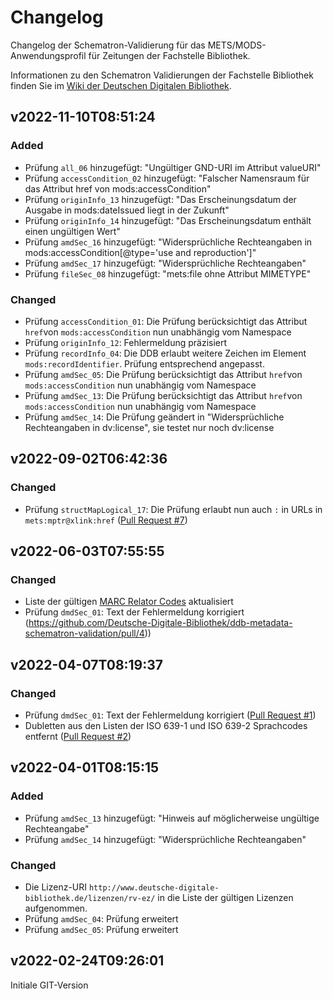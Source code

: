 # Changelog
Changelog der Schematron-Validierung für das METS/MODS-Anwendungsprofil für Zeitungen der Fachstelle Bibliothek.

Informationen zu den Schematron Validierungen der Fachstelle Bibliothek finden Sie im [Wiki der Deutschen Digitalen Bibliothek](https://wiki.deutsche-digitale-bibliothek.de/x/q4aFAg).

## v2022-11-10T08:51:24

### Added
- Prüfung `all_06` hinzugefügt: "Ungültiger GND-URI im Attribut valueURI"
- Prüfung `accessCondition_02` hinzugefügt: "Falscher Namensraum für das Attribut href von mods:accessCondition"
- Prüfung `originInfo_13` hinzugefügt: "Das Erscheinungsdatum der Ausgabe in mods:dateIssued liegt in der Zukunft"
- Prüfung `originInfo_14` hinzugefügt: "Das Erscheinungsdatum enthält einen ungültigen Wert"
- Prüfung `amdSec_16` hinzugefügt: "Widersprüchliche Rechteangaben in mods:accessCondition\[@type='use and reproduction'\]"
- Prüfung `amdSec_17` hinzugefügt: "Widersprüchliche Rechteangaben"
- Prüfung `fileSec_08` hinzugefügt: "mets:file ohne Attribut MIMETYPE"

### Changed
- Prüfung `accessCondition_01`: Die Prüfung berücksichtigt das Attribut `href`von `mods:accessCondition` nun unabhängig vom Namespace
- Prüfung `originInfo_12`: Fehlermeldung präzisiert
- Prüfung `recordInfo_04`: Die DDB erlaubt weitere Zeichen im Element `mods:recordIdentifier`. Prüfung entsprechend angepasst.
- Prüfung `amdSec_05`: Die Prüfung berücksichtigt das Attribut `href`von `mods:accessCondition` nun unabhängig vom Namespace
- Prüfung `amdSec_13`: Die Prüfung berücksichtigt das Attribut `href`von `mods:accessCondition` nun unabhängig vom Namespace
- Prüfung `amdSec_14`: Die Prüfung geändert in "Widersprüchliche Rechteangaben in dv:license", sie testet nur noch dv:license

## v2022-09-02T06:42:36

### Changed
- Prüfung `structMapLogical_17`: Die Prüfung erlaubt nun auch `:` in URLs in `mets:mptr@xlink:href` ([Pull Request #7](https://github.com/Deutsche-Digitale-Bibliothek/ddb-metadata-schematron-validation/pull/7))

## v2022-06-03T07:55:55

### Changed
- Liste der gültigen [MARC Relator Codes](https://id.loc.gov/vocabulary/relators.html) aktualisiert
- Prüfung `dmdSec_01`: Text der Fehlermeldung korrigiert (https://github.com/Deutsche-Digitale-Bibliothek/ddb-metadata-schematron-validation/pull/4))

## v2022-04-07T08:19:37

### Changed
- Prüfung `dmdSec_01`: Text der Fehlermeldung korrigiert ([Pull Request #1](https://github.com/Deutsche-Digitale-Bibliothek/ddb-metadata-schematron-validation/pull/1))
- Dubletten aus den Listen der ISO 639-1 und ISO 639-2 Sprachcodes entfernt ([Pull Request #2](https://github.com/Deutsche-Digitale-Bibliothek/ddb-metadata-schematron-validation/pull/2))

## v2022-04-01T08:15:15

### Added
- Prüfung `amdSec_13` hinzugefügt: "Hinweis auf möglicherweise ungültige Rechteangabe"
- Prüfung `amdSec_14` hinzugefügt: "Widersprüchliche Rechteangaben"

### Changed
- Die Lizenz-URI `http://www.deutsche-digitale-bibliothek.de/lizenzen/rv-ez/` in die Liste der gültigen Lizenzen aufgenommen.
- Prüfung `amdSec_04`: Prüfung erweitert
- Prüfung `amdSec_05`: Prüfung erweitert

## v2022-02-24T09:26:01
Initiale GIT-Version
